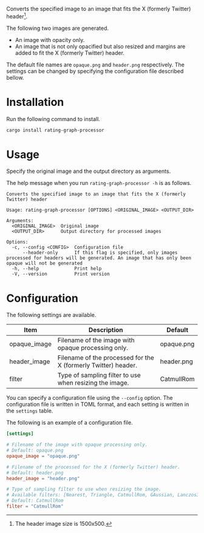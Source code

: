 Converts the specified image to an image that fits the X (formerly Twitter) header[^1].

The following two images are generated.
- An image with opacity only.
- An image that is not only opacified but also resized and margins are added to fit the X (formerly Twitter) header.

The default file names are `opaque.png` and `header.png` respectively.
The settings can be changed by specifying the configuration file described bellow.

# Installation

Run the following command to install.

```sh
cargo install rating-graph-processor
```

# Usage

Specify the original image and the output directory as arguments.

The help message when you run `rating-graph-processor -h` is as follows.

```
Converts the specified image to an image that fits the X (formerly Twitter) header

Usage: rating-graph-processor [OPTIONS] <ORIGINAL_IMAGE> <OUTPUT_DIR>

Arguments:
  <ORIGINAL_IMAGE>  Original image
  <OUTPUT_DIR>      Output directory for processed images

Options:
  -c, --config <CONFIG>  Configuration file
      --header-only      If this flag is specified, only images processed for headers will be generated. An image that has only been opaque will not be generated
  -h, --help             Print help
  -V, --version          Print version
```

# Configuration

The following settings are available.

| Item         | Description                                                    | Default    |
| ------------ | -------------------------------------------------------------- | ---------- |
| opaque_image | Filename of the image with opaque processing only.             | opaque.png |
| header_image | Filename of the processed for the X (formerly Twitter) header. | header.png |
| filter       | Type of sampling filter to use when resizing the image.        | CatmullRom |

You can specify a configuration file using the `--config` option.
The configuration file is written in TOML format, and each setting is written in the `settings` table.

The following is an example of a configuration file.

```toml
[settings]

# Filename of the image with opaque processing only.
# Default: opaque.png
opaque_image = "opaque.png"

# Filename of the processed for the X (formerly Twitter) header.
# Default: header.png
header_image = "header.png"

# Type of sampling filter to use when resizing the image.
# Available filters: [Nearest, Triangle, CatmullRom, GAussian, Lanczos3]
# Default: CatmullRom
filter = "CatmullRom"
```

[^1]: The header image size is 1500x500.
